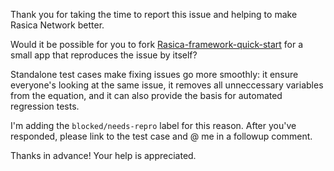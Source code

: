 Thank you for taking the time to report this issue and helping to make Rasica Network better.

Would it be possible for you to fork [Rasica-framework-quick-start](https://github.com/Rasica-network/Rasica.Framework#quick-start-guide) for a small app that reproduces the issue by itself?

Standalone test cases make fixing issues go more smoothly: it ensure everyone's looking at the same issue, it removes all unneccessary variables from the equation, and it can also provide the basis for automated regression tests.

I'm adding the `blocked/needs-repro` label for this reason. After you've responded, please link to the test case and @ me in a followup comment.

Thanks in advance! Your help is appreciated.
